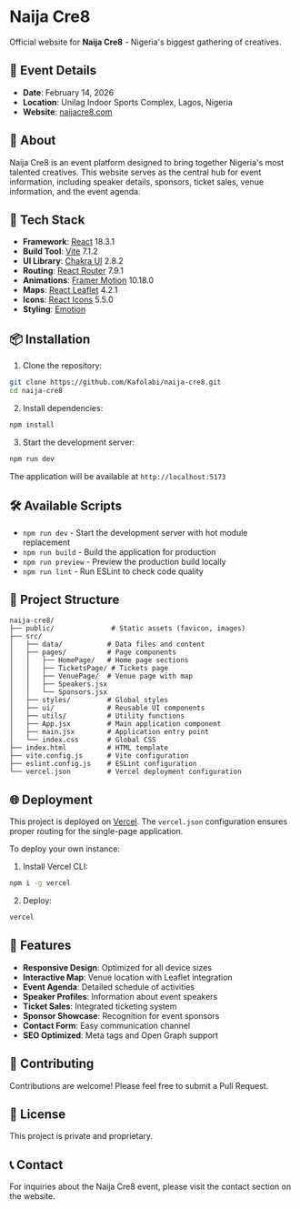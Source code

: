 # Naija Cre8

Official website for **Naija Cre8** - Nigeria's biggest gathering of creatives.

## 🎉 Event Details

- **Date**: February 14, 2026
- **Location**: Unilag Indoor Sports Complex, Lagos, Nigeria
- **Website**: [naijacre8.com](https://naijacre8.com)

## 📖 About

Naija Cre8 is an event platform designed to bring together Nigeria's most talented creatives. This website serves as the central hub for event information, including speaker details, sponsors, ticket sales, venue information, and the event agenda.

## 🚀 Tech Stack

- **Framework**: [React](https://react.dev/) 18.3.1
- **Build Tool**: [Vite](https://vitejs.dev/) 7.1.2
- **UI Library**: [Chakra UI](https://chakra-ui.com/) 2.8.2
- **Routing**: [React Router](https://reactrouter.com/) 7.9.1
- **Animations**: [Framer Motion](https://www.framer.com/motion/) 10.18.0
- **Maps**: [React Leaflet](https://react-leaflet.js.org/) 4.2.1
- **Icons**: [React Icons](https://react-icons.github.io/react-icons/) 5.5.0
- **Styling**: [Emotion](https://emotion.sh/)

## 📦 Installation

1. Clone the repository:
```bash
git clone https://github.com/Kafolabi/naija-cre8.git
cd naija-cre8
```

2. Install dependencies:
```bash
npm install
```

3. Start the development server:
```bash
npm run dev
```

The application will be available at `http://localhost:5173`

## 🛠️ Available Scripts

- `npm run dev` - Start the development server with hot module replacement
- `npm run build` - Build the application for production
- `npm run preview` - Preview the production build locally
- `npm run lint` - Run ESLint to check code quality

## 📁 Project Structure

```
naija-cre8/
├── public/              # Static assets (favicon, images)
├── src/
│   ├── data/           # Data files and content
│   ├── pages/          # Page components
│   │   ├── HomePage/   # Home page sections
│   │   ├── TicketsPage/ # Tickets page
│   │   ├── VenuePage/  # Venue page with map
│   │   ├── Speakers.jsx
│   │   └── Sponsors.jsx
│   ├── styles/         # Global styles
│   ├── ui/             # Reusable UI components
│   ├── utils/          # Utility functions
│   ├── App.jsx         # Main application component
│   ├── main.jsx        # Application entry point
│   └── index.css       # Global CSS
├── index.html          # HTML template
├── vite.config.js      # Vite configuration
├── eslint.config.js    # ESLint configuration
└── vercel.json         # Vercel deployment configuration
```

## 🌐 Deployment

This project is deployed on [Vercel](https://vercel.com). The `vercel.json` configuration ensures proper routing for the single-page application.

To deploy your own instance:

1. Install Vercel CLI:
```bash
npm i -g vercel
```

2. Deploy:
```bash
vercel
```

## 🎨 Features

- **Responsive Design**: Optimized for all device sizes
- **Interactive Map**: Venue location with Leaflet integration
- **Event Agenda**: Detailed schedule of activities
- **Speaker Profiles**: Information about event speakers
- **Ticket Sales**: Integrated ticketing system
- **Sponsor Showcase**: Recognition for event sponsors
- **Contact Form**: Easy communication channel
- **SEO Optimized**: Meta tags and Open Graph support

## 🤝 Contributing

Contributions are welcome! Please feel free to submit a Pull Request.

## 📄 License

This project is private and proprietary.

## 📞 Contact

For inquiries about the Naija Cre8 event, please visit the contact section on the website.
